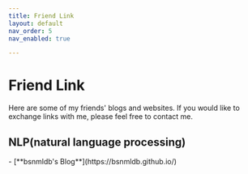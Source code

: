 ```yaml
---
title: Friend Link
layout: default
nav_order: 5
nav_enabled: true

---
```



<h1 class="purple-heading"><strong>Friend Link</strong></h1>

Here are some of my friends' blogs and websites. If you would like to exchange links with me, please feel free to contact me.


<h2 class="purple-heading"><strong>NLP(natural language processing)</strong></h2>
- [**bsnmldb's Blog**](https://bsnmldb.github.io/)

